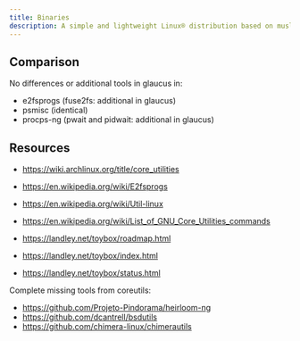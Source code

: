 ```yaml
---
title: Binaries
description: A simple and lightweight Linux® distribution based on musl libc and toybox
---
```


## Comparison
No differences or additional tools in glaucus in:
- e2fsprogs (fuse2fs: additional in glaucus)
- psmisc (identical)
- procps-ng (pwait and pidwait: additional in glaucus)

## Resources
- https://wiki.archlinux.org/title/core_utilities

- https://en.wikipedia.org/wiki/E2fsprogs
- https://en.wikipedia.org/wiki/Util-linux
- https://en.wikipedia.org/wiki/List_of_GNU_Core_Utilities_commands

- https://landley.net/toybox/roadmap.html
- https://landley.net/toybox/index.html
- https://landley.net/toybox/status.html

Complete missing tools from coreutils:
- https://github.com/Projeto-Pindorama/heirloom-ng
- https://github.com/dcantrell/bsdutils
- https://github.com/chimera-linux/chimerautils
